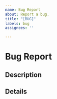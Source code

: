 ```yaml
---
name: Bug Report
about: Report a bug.
title: "[BUG]"
labels: bug
assignees: ''

---
```


# Bug Report

## Description
<!-- Describe your issue here-->

## Details
<!--
Run the game in your terminal with debug mode
python3 play.py debug
Now show the output here.
-->
